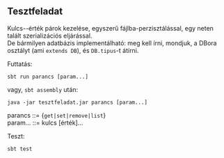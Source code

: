 ## Tesztfeladat

Kulcs--érték párok kezelése, egyszerű fájlba-perzisztálással, egy neten talált szerializációs eljárással.  
De bármilyen adatbázis implementálható: meg kell írni, mondjuk, a DBora osztályt (ami `extends DB`), és `DB.tipus`-t átírni.

Futtatás:

`sbt run parancs [param...]`

vagy, `sbt assembly` után:

`java -jar tesztfeladat.jar parancs [param...]`

parancs ::= {`get|set|remove|list`}   
param... ::= kulcs [érték]...

Teszt:

`sbt test`
